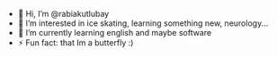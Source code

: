 - 👋 Hi, I’m @rabiakutlubay
- 👀 I’m interested in ice skating, learning something new, neurology...
- 🌱 I’m currently learning english and maybe software
- ⚡ Fun fact: that Im a butterfly :)

<!---
rabiakutlubay/rabiakutlubay is a ✨ special ✨ repository because its `README.md` (this file) appears on your GitHub profile.
You can click the Preview link to take a look at your changes.
--->
